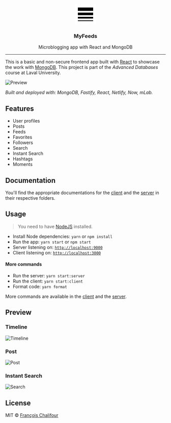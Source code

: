 <p align="center">
  <a href="https://myfeeds.netlify.com"><img src="logo.svg" width="64" alt="Logo"></a>
  <h3 align="center">MyFeeds</h3>
  <p align="center">Microblogging app with React and MongoDB</p>
  <hr>
</p>

This is a basic and non-secure frontend app built with
[React](https://github.com/facebook/react) to showcase the work with
[MongoDB](https://github.com/mongodb/mongo). This project is part of the
_Advanced Databases_ course at Laval University.

![Preview](https://user-images.githubusercontent.com/6137112/33275351-a261e26a-d360-11e7-8b7c-dea59350cc19.png)

_Built and deployed with: MongoDB, Fastify, React, Netlify, Now, mLab._

## Features

* User profiles
* Posts
* Feeds
* Favorites
* Followers
* Search
* Instant Search
* Hashtags
* Moments

## Documentation

You'll find the appropriate documentations for the [client](client/) and the
[server](server/) in their respective folders.

## Usage

> You need to have [NodeJS](https://github.com/nodejs/node) installed.

* Install Node dependencies: `yarn` or `npm install`
* Run the app: `yarn start` or `npm start`
* Server listening on: [`http://localhost:9000`](http://localhost:9000)
* Client listening on: [`http://localhost:3000`](http://localhost:3000)

#### More commands

* Run the server: `yarn start:server`
* Run the client: `yarn start:client`
* Format code: `yarn format`

More commands are available in the [client](client/) and the [server](server/).

## Preview

### Timeline

![Timeline](https://user-images.githubusercontent.com/6137112/33275351-a261e26a-d360-11e7-8b7c-dea59350cc19.png)

### Post

![Post](https://user-images.githubusercontent.com/6137112/33275357-a70d4d9a-d360-11e7-80cb-3244322efe33.png)

### Instant Search

![Search](https://user-images.githubusercontent.com/6137112/33275364-ac63c224-d360-11e7-8d88-54e7ea77d254.png)

## License

MIT © [François Chalifour](https://francoischalifour.com)
